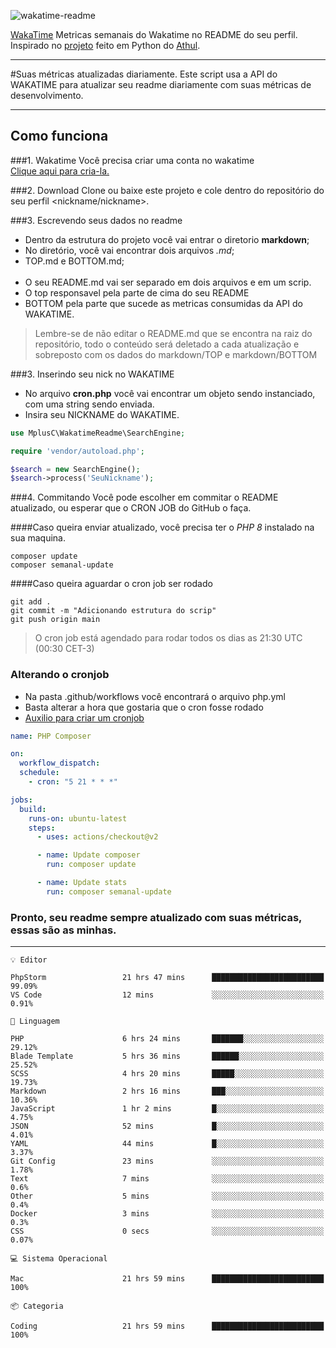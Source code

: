 ![wakatime-readme](https://socialify.git.ci/bymatheus/wakatime-readme/image?description=1&descriptionEditable=Metricas%20semanais%20do%20Wakatime%20no%20README%20do%20seu%20perfil.&font=Raleway&forks=1&language=1&owner=1&pattern=Circuit%20Board&stargazers=1&theme=Dark)

[WakaTime](https://wakatime.com) Metricas semanais do Wakatime no README do seu perfil. <br>
Inspirado no [projeto](https://github.com/athul/waka-readme) feito em Python do [Athul](https://github.com/athul).
___

#Suas métricas atualizadas diariamente.
Este script usa a API do WAKATIME para atualizar seu readme diariamente com suas métricas de desenvolvimento.

___

## Como funciona

###1. Wakatime
Você precisa criar uma conta no wakatime <br>
[Clique aqui para cria-la.](https://wakatime.com) 

###2. Download
Clone ou baixe este projeto e cole dentro do repositório do seu perfil <nickname/nickname>.

###3. Escrevendo seus dados no readme
- Dentro da estrutura do projeto você vai entrar o diretorio **markdown**;  
- No diretório, você vai encontrar dois arquivos *.md*;
- TOP.md e BOTTOM.md;
<br><br>
- O seu README.md vai ser separado em dois arquivos e em um scrip. 
- O top responsavel pela parte de cima do seu README 
- BOTTOM pela parte que sucede as metricas consumidas da API do WAKATIME.<br>

> Lembre-se de não editar o README.md que se encontra na raiz do repositório, todo o conteúdo será deletado a cada atualização e sobreposto com os dados do markdown/TOP e markdown/BOTTOM

###3. Inserindo seu nick no WAKATIME
- No arquivo **cron.php** você vai encontrar um objeto sendo instanciado, com uma string sendo enviada.
- Insira seu NICKNAME do WAKATIME.

```php
use MplusC\WakatimeReadme\SearchEngine;

require 'vendor/autoload.php';

$search = new SearchEngine();
$search->process('SeuNickname');
```

###4. Commitando
Você pode escolher em commitar o README atualizado, ou esperar que o CRON JOB do GitHub o faça. <br>

####Caso queira enviar atualizado, você precisa ter o *PHP 8* instalado na sua maquina.
```composer
composer update
composer semanal-update 
```

####Caso queira aguardar o cron job ser rodado 
```git 
git add .
git commit -m "Adicionando estrutura do scrip"
git push origin main
```

>O cron job está agendado para rodar todos os dias as 21:30 UTC (00:30 CET-3) 


### Alterando o cronjob
- Na pasta .github/workflows você encontrará o arquivo php.yml
- Basta alterar a hora que gostaria que o cron fosse rodado
- [Auxilio para criar um cronjob](https://crontab.guru)

```yml
name: PHP Composer

on:
  workflow_dispatch:
  schedule:
    - cron: "5 21 * * *"

jobs:
  build:
    runs-on: ubuntu-latest
    steps:
      - uses: actions/checkout@v2

      - name: Update composer
        run: composer update

      - name: Update stats
        run: composer semanal-update
```

### Pronto, seu readme sempre atualizado com suas métricas, essas são as minhas.

___
```text
💡 Editor

PhpStorm                 21 hrs 47 mins      █████████████████████████     99.09%
VS Code                  12 mins             ░░░░░░░░░░░░░░░░░░░░░░░░░      0.91%
```
```text
💬 Linguagem

PHP                      6 hrs 24 mins       ███████░░░░░░░░░░░░░░░░░░     29.12%
Blade Template           5 hrs 36 mins       ██████░░░░░░░░░░░░░░░░░░░     25.52%
SCSS                     4 hrs 20 mins       █████░░░░░░░░░░░░░░░░░░░░     19.73%
Markdown                 2 hrs 16 mins       ███░░░░░░░░░░░░░░░░░░░░░░     10.36%
JavaScript               1 hr 2 mins         █░░░░░░░░░░░░░░░░░░░░░░░░      4.75%
JSON                     52 mins             █░░░░░░░░░░░░░░░░░░░░░░░░      4.01%
YAML                     44 mins             █░░░░░░░░░░░░░░░░░░░░░░░░      3.37%
Git Config               23 mins             ░░░░░░░░░░░░░░░░░░░░░░░░░      1.78%
Text                     7 mins              ░░░░░░░░░░░░░░░░░░░░░░░░░       0.6%
Other                    5 mins              ░░░░░░░░░░░░░░░░░░░░░░░░░       0.4%
Docker                   3 mins              ░░░░░░░░░░░░░░░░░░░░░░░░░       0.3%
CSS                      0 secs              ░░░░░░░░░░░░░░░░░░░░░░░░░      0.07%
```
```text
💻 Sistema Operacional

Mac                      21 hrs 59 mins      █████████████████████████       100%
```
```text
📦 Categoria

Coding                   21 hrs 59 mins      █████████████████████████       100%
```
